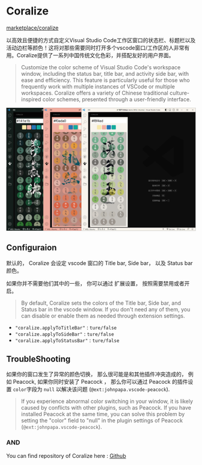 # Coralize 


[marketplace/coralize](https://marketplace.visualstudio.com/items?itemName=sunzhongyi.coralize)


以高效且便捷的方式自定义Visual Studio Code工作区窗口的状态栏、标题栏以及活动边栏等颜色！这将对那些需要同时打开多个vscode窗口/工作区的人非常有用。Coralize提供了一系列中国传统文化色彩，并搭配友好的用户界面。

> Customize the color scheme of Visual Studio Code's workspace window, including the status bar, title bar, and activity side bar, with ease and efficiency. This feature is particularly useful for those who frequently work with multiple instances of VSCode or multiple workspaces. Coralize offers a variety of Chinese traditional culture-inspired color schemes, presented through a user-friendly interface.

![](https://raw.githubusercontent.com/jaycethanks/coralize/main/doc/doc.png)




## Configuraion

默认的， Coralize 会设定 vscode 窗口的 Title bar, Side bar， 以及 Status bar 颜色。 

如果你并不需要他们其中的一些， 你可以通过 扩展设置， 按照需要禁用或者开启。

> By default, Coralize sets the colors of the Title bar, Side bar, and Status bar in the vscode window. If you don't need any of them, you can disable or enable them as needed through extension settings.

- `"coralize.applyToTitleBar"` : `ture/false`
- `"coralize.applyToSideBar"` : `ture/false`
- `"coralize.applyToStatusBar"` : `ture/false`


## TroubleShooting

如果你的窗口发生了异常的颜色切换， 那么很可能是和其他插件冲突造成的， 例如 Peacock, 如果你同时安装了 Peacock ， 那么你可以通过 Peacock 的插件设置 `color`字段为 `null` 以解决该问题 (`@ext:johnpapa.vscode-peacock`). 

> If you experience abnormal color switching in your window, it is likely caused by conflicts with other plugins, such as Peacock. If you have installed Peacock at the same time, you can solve this problem by setting the "color" field to "null" in the plugin settings of Peacock (`@ext:johnpapa.vscode-peacock`).









### AND

You can find repository of Coralize here : [Github](https://github.com/jaycethanks/coralize)
